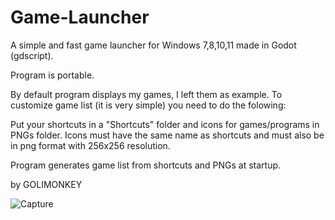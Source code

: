 # Game-Launcher
A simple and fast game launcher for Windows 7,8,10,11 made in Godot (gdscript).

Program is portable.

By default program displays my games, I left them as example. 
To customize game list (it is very simple) you need to do the folowing:

Put your shortcuts in a "Shortcuts" folder and icons for games/programs in PNGs folder.
Icons must have the same name as shortcuts and must also be in png format with 256x256 resolution.


Program generates game list from shortcuts and PNGs at startup.


by GOLIMONKEY

![Capture](https://user-images.githubusercontent.com/71722655/161323444-6283076c-6014-43c3-8072-244118c7c343.PNG)
